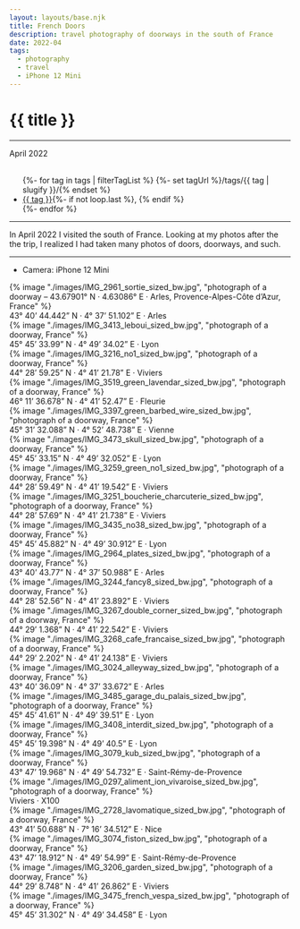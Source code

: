 ```yaml
---
layout: layouts/base.njk
title: French Doors
description: travel photography of doorways in the south of France
date: 2022-04
tags:
  - photography
  - travel
  - iPhone 12 Mini
---
```


<div class="container">
	<div class="row">
		<div class="col-12 col-12-md col-4-lg">
			<h1>{{ title }}</h1>
			<hr>
			<time>April 2022</time>
			</br></br>
			<ul class="post-metadata">
				{%- for tag in tags | filterTagList %}
				{%- set tagUrl %}/tags/{{ tag | slugify }}/{% endset %}
				<li><a href="{{ tagUrl }}" class="post-tag">{{ tag }}</a>{%- if not loop.last %}, {% endif %}</li>
				{%- endfor %}
			</ul>
			<hr>
			<p>In April 2022 I visited the south of France. Looking at my photos after the the trip, I realized I had taken many photos of doors, doorways, and such.</p>
			<hr>
			<ul class="post-metadata">
				<li>Camera: iPhone 12 Mini</li>
			<ul>
		</div>
		<div class="col-12 col-1-md col-1-lg"></div>
		   <div class="col-12 col-12-md col-6-lg">
			{% image "./images/IMG_2961_sortie_sized_bw.jpg", "photograph of a doorway – 43.67901° N · 4.63086° E · Arles, Provence-Alpes-Côte d’Azur, France" %}
			<figcaption>43° 40’ 44.442” N · 4° 37’ 51.102” E · Arles</figcaption>
		</div>
		<div class="col-12 col-12-md col-1-lg"></div>
	</div>
	<div class="row">
		<div class="col-12 col-12-md col-1-lg"></div>
		<div class="col">
			{% image "./images/IMG_3413_leboui_sized_bw.jpg", "photograph of a doorway, France" %}
			<figcaption>45° 45’ 33.99” N · 4° 49’ 34.02” E · Lyon</figcaption>
		</div>
		<div class="col">
			{% image "./images/IMG_3216_no1_sized_bw.jpg", "photograph of a doorway, France" %}
			<figcaption>44° 28’ 59.25” N · 4° 41’ 21.78” E ·  Viviers</figcaption>
		</div>
		<div class="col">
			{% image "./images/IMG_3519_green_lavendar_sized_bw.jpg", "photograph of a doorway, France" %}
			<figcaption>46° 11’ 36.678” N · 4° 41’ 52.47” E · Fleurie</figcaption>
		</div>
		<div class="col-12 col-12-md col-1-lg"></div>
	</div>
	<div class="row">
		<div class="col-12 col-12-md col-1-lg"></div>
		<div class="col">
			{% image "./images/IMG_3397_green_barbed_wire_sized_bw.jpg", "photograph of a doorway, France" %}
			<figcaption>45° 31’ 32.088” N · 4° 52’ 48.738” E · Vienne</figcaption>
		</div>
		<div class="col">
			{% image "./images/IMG_3473_skull_sized_bw.jpg", "photograph of a doorway, France" %}
			<figcaption>45° 45’ 33.15” N · 4° 49’ 32.052” E · Lyon</figcaption>
		</div>
		<div class="col">
			{% image "./images/IMG_3259_green_no1_sized_bw.jpg", "photograph of a doorway, France" %}
			<figcaption>44° 28’ 59.49” N · 4° 41’ 19.542” E · Viviers</figcaption>
		</div>
		<div class="col-12 col-12-md col-1-lg"></div>
	</div>
	<div class="row">
		<div class="col-12 col-12-md col-1-lg"></div>
		<div class="col">
			{% image "./images/IMG_3251_boucherie_charcuterie_sized_bw.jpg", "photograph of a doorway, France" %}
			<figcaption>44° 28’ 57.69” N · 4° 41’ 21.738” E · Viviers</figcaption>
		</div>
		<div class="col">
			{% image "./images/IMG_3435_no38_sized_bw.jpg", "photograph of a doorway, France" %}
			<figcaption>45° 45’ 45.882” N · 4° 49’ 30.912” E · Lyon</figcaption>
		</div>
		<div class="col">
			{% image "./images/IMG_2964_plates_sized_bw.jpg", "photograph of a doorway, France" %}
			<figcaption>43° 40’ 43.77” N · 4° 37’ 50.988” E · Arles</figcaption>
		</div>
		<div class="col-12 col-12-md col-1-lg"></div>
	</div>
	<div class="row">
		<div class="col-12 col-12-md col-1-lg"></div>
		<div class="col">
			{% image "./images/IMG_3244_fancy8_sized_bw.jpg", "photograph of a doorway, France" %}
			<figcaption>44° 28’ 52.56” N · 4° 41’ 23.892” E · Viviers</figcaption>
		</div>
		<div class="col">
			{% image "./images/IMG_3267_double_corner_sized_bw.jpg", "photograph of a doorway, France" %}
			<figcaption>44° 29’ 1.368” N · 4° 41’ 22.542” E · Viviers</figcaption>
		</div>
		<div class="col">
			{% image "./images/IMG_3268_cafe_francaise_sized_bw.jpg", "photograph of a doorway, France" %}
			<figcaption>44° 29’ 2.202” N · 4° 41’ 24.138” E · Viviers</figcaption>
		</div>
		<div class="col-12 col-12-md col-1-lg"></div>
	</div>
	<div class="row">
		<div class="col-12 col-12-md col-1-lg"></div>
		<div class="col">
			{% image "./images/IMG_3024_alleyway_sized_bw.jpg", "photograph of a doorway, France" %}
			<figcaption>43° 40’ 36.09” N · 4° 37’ 33.672” E · Arles</figcaption>
		</div>
		<div class="col">
			{% image "./images/IMG_3485_garage_du_palais_sized_bw.jpg", "photograph of a doorway, France" %}
			<figcaption>45° 45’ 41.61” N · 4° 49’ 39.51” E · Lyon</figcaption>
		</div>
		<div class="col">
			{% image "./images/IMG_3408_interdit_sized_bw.jpg", "photograph of a doorway, France" %}
			<figcaption>45° 45’ 19.398” N · 4° 49’ 40.5” E · Lyon</figcaption>
		</div>
		<div class="col-12 col-12-md col-1-lg"></div>
	</div>
	<div class="row">
		<div class="col-12 col-12-md col-1-lg"></div>
		<div class="col">
			{% image "./images/IMG_3079_kub_sized_bw.jpg", "photograph of a doorway, France" %}
			<figcaption>43° 47’ 19.968” N · 4° 49’ 54.732” E · Saint-Rémy-de-Provence</figcaption>
		</div>
		<div class="col">
			{% image "./images/IMG_0297_aliment_ion_vivaroise_sized_bw.jpg", "photograph of a doorway, France" %}
			<figcaption>Viviers · X100</figcaption>
		</div>
		<div class="col">
			{% image "./images/IMG_2728_lavomatique_sized_bw.jpg", "photograph of a doorway, France" %}
			<figcaption>43° 41’ 50.688” N · 7° 16’ 34.512” E · Nice</figcaption>
		</div>
		<div class="col-12 col-12-md col-1-lg"></div>
	</div>
	<div class="row">
		<div class="col-12 col-12-md col-1-lg"></div>
		<div class="col">
			{% image "./images/IMG_3074_fiston_sized_bw.jpg", "photograph of a doorway, France" %}
			<figcaption>43° 47’ 18.912” N · 4° 49’ 54.99” E · Saint-Rémy-de-Provence</figcaption>
		</div>
		<div class="col">
			{% image "./images/IMG_3206_garden_sized_bw.jpg", "photograph of a doorway, France" %}
			<figcaption>44° 29’ 8.748” N · 4° 41’ 26.862” E · Viviers</figcaption>
		</div>
		<div class="col">
			{% image "./images/IMG_3475_french_vespa_sized_bw.jpg", "photograph of a doorway, France" %}
			<figcaption>45° 45’ 31.302” N · 4° 49’ 34.458” E · Lyon</figcaption>
		</div>
		<div class="col-12 col-12-md col-1-lg"></div>
	</div>
</div>